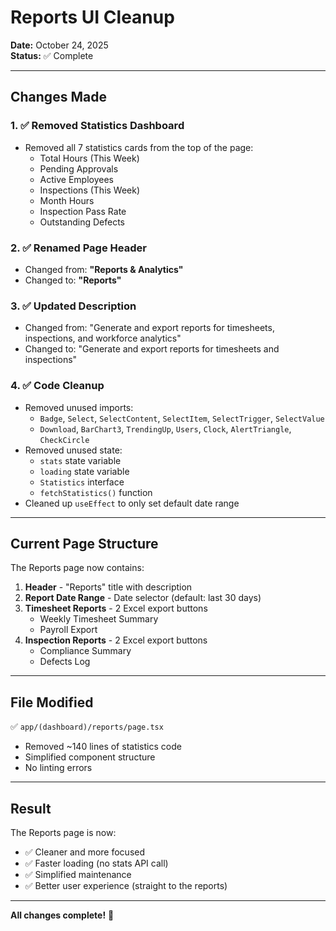 # Reports UI Cleanup

**Date:** October 24, 2025  
**Status:** ✅ Complete

---

## Changes Made

### 1. ✅ Removed Statistics Dashboard
- Removed all 7 statistics cards from the top of the page:
  - Total Hours (This Week)
  - Pending Approvals
  - Active Employees
  - Inspections (This Week)
  - Month Hours
  - Inspection Pass Rate
  - Outstanding Defects

### 2. ✅ Renamed Page Header
- Changed from: **"Reports & Analytics"**
- Changed to: **"Reports"**

### 3. ✅ Updated Description
- Changed from: "Generate and export reports for timesheets, inspections, and workforce analytics"
- Changed to: "Generate and export reports for timesheets and inspections"

### 4. ✅ Code Cleanup
- Removed unused imports:
  - `Badge`, `Select`, `SelectContent`, `SelectItem`, `SelectTrigger`, `SelectValue`
  - `Download`, `BarChart3`, `TrendingUp`, `Users`, `Clock`, `AlertTriangle`, `CheckCircle`
- Removed unused state:
  - `stats` state variable
  - `loading` state variable
  - `Statistics` interface
  - `fetchStatistics()` function
- Cleaned up `useEffect` to only set default date range

---

## Current Page Structure

The Reports page now contains:
1. **Header** - "Reports" title with description
2. **Report Date Range** - Date selector (default: last 30 days)
3. **Timesheet Reports** - 2 Excel export buttons
   - Weekly Timesheet Summary
   - Payroll Export
4. **Inspection Reports** - 2 Excel export buttons
   - Compliance Summary
   - Defects Log

---

## File Modified

✅ `app/(dashboard)/reports/page.tsx`
- Removed ~140 lines of statistics code
- Simplified component structure
- No linting errors

---

## Result

The Reports page is now:
- ✅ Cleaner and more focused
- ✅ Faster loading (no stats API call)
- ✅ Simplified maintenance
- ✅ Better user experience (straight to the reports)

---

**All changes complete!** 🎉

